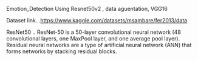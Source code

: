 Emotion_Detection
Using Resnet50v2 , data aguentation, VGG16

Dataset link...https://www.kaggle.com/datasets/msambare/fer2013/data


ResNet50 .. ResNet-50 is a 50-layer convolutional neural network (48 convolutional layers, one MaxPool layer, and one average pool layer). Residual neural networks are a type of artificial neural network (ANN) that forms networks by stacking residual blocks.




